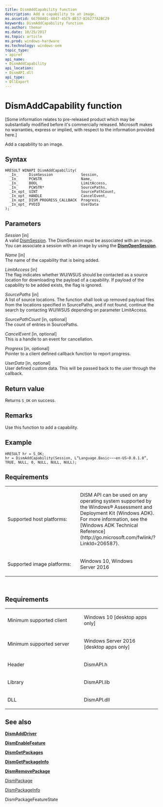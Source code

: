 ```yaml
---
title: DismAddCapability function
description: Add a capability to an image.
ms.assetid: 66708A01-4847-45C9-BE57-B26277A2BC29
keywords: DismAddCapability function
ms.author: themar
ms.date: 10/25/2017
ms.topic: article
ms.prod: windows-hardware
ms.technology: windows-oem
topic_type: 
- apiref
api_name: 
- DismAddCapability
api_location: 
- DismAPI.dll
api_type: 
- DllExport
---
```


# DismAddCapability function


\[Some information relates to pre-released product which may be substantially modified before it's commercially released. Microsoft makes no warranties, express or implied, with respect to the information provided here.\]

Add a capability to an image.

Syntax
---

```
HRESULT WINAPI DismAddCapability(
  _In_     DismSession             Session,
  _In_     PCWSTR                  Name,
  _In_     BOOL                    LimitAccess,
  _In_     PCWSTR*                 SourcePaths,
  _In_opt_ UINT                    SourcePathCount,
  _In_opt_ HANDLE                  CancelEvent,
  _In_opt_ DISM_PROGRESS_CALLBACK  Progress,
  _In_opt_ PVOID                   UserData
);
```

Parameters
-------

*Session* \[in\]  
A valid [DismSession](dismsession.md). The DismSession must be associated with an image. You can associate a session with an image by using the [**DismOpenSession**](dismopensession-function.md).

*Name* \[in\]  
The name of the capability that is being added.

*LimitAccess* \[in\]  
The flag indicates whether WU/WSUS should be contacted as a source location for downloading the payload of a capability. If payload of the capability to be added exists, the flag is ignored.

*SourcePaths* \[in\]  
A list of source locations. The function shall look up removed payload files from the locations specified in SourcePaths, and if not found, continue the search by contacting WU/WSUS depending on parameter LimitAccess.

*SourcePathCount* \[in, optional\]  
The count of entries in SourcePaths.

*CancelEvent* \[in, optional\]  
This is a handle to an event for cancellation.

*Progress* \[in, optional\]  
Pointer to a client defined callback function to report progress.

*UserData* \[in, optional\]  
User defined custom data. This will be passed back to the user through the callback.

Return value
---------

Returns `S_OK` on success.

## <span id="Remarks"></span><span id="remarks"></span><span id="REMARKS"></span>Remarks


Use this function to add a capability.

## <span id="Example"></span><span id="example"></span><span id="EXAMPLE"></span>Example


```
HRESULT hr = S_OK;
hr = DismAddCapability(Session, L“Language.Basic~~~en-US~0.0.1.0”, TRUE, NULL, 0, NULL, NULL, NULL);
```

## <span id="Requirements"></span><span id="requirements"></span><span id="REQUIREMENTS"></span>Requirements


<table>
<colgroup>
<col width="50%" />
<col width="50%" />
</colgroup>
<tbody>
<tr class="odd">
<td><p>Supported host platforms:</p></td>
<td><p>DISM API can be used on any operating system supported by the Windows® Assessment and Deployment Kit (Windows ADK). For more information, see the [Windows ADK Technical Reference](http://go.microsoft.com/fwlink/?LinkId=206587).</p></td>
</tr>
<tr class="even">
<td><p>Supported image platforms:</p></td>
<td><p>Windows 10, Windows Server 2016</p></td>
</tr>
</tbody>
</table>

 

Requirements
---------

<table>
<colgroup>
<col width="50%" />
<col width="50%" />
</colgroup>
<tbody>
<tr class="odd">
<td><p>Minimum supported client</p></td>
<td><p>Windows 10 [desktop apps only]</p></td>
</tr>
<tr class="even">
<td><p>Minimum supported server</p></td>
<td><p>Windows Server 2016 [desktop apps only]</p></td>
</tr>
<tr class="odd">
<td><p>Header</p></td>
<td>DismAPI.h</td>
</tr>
<tr class="even">
<td><p>Library</p></td>
<td>DismAPI.lib</td>
</tr>
<tr class="odd">
<td><p>DLL</p></td>
<td>DismAPI.dll</td>
</tr>
</tbody>
</table>

## <span id="see_also"></span>See also


[**DismAddDriver**](dismadddriver-function.md)

[**DismEnableFeature**](dismenablefeature-function.md)

[**DismGetPackages**](dismgetpackages-function.md)

[**DismGetPackageInfo**](dismgetpackageinfo-function.md)

[**DismRemovePackage**](dismremovepackage-function.md)

[DismPackage](dismpackagefeaturestate-enumeration.md)

[DismPackageInfo](dismpackageinfo-structure.md)

DismPackageFeatureState
 

 




